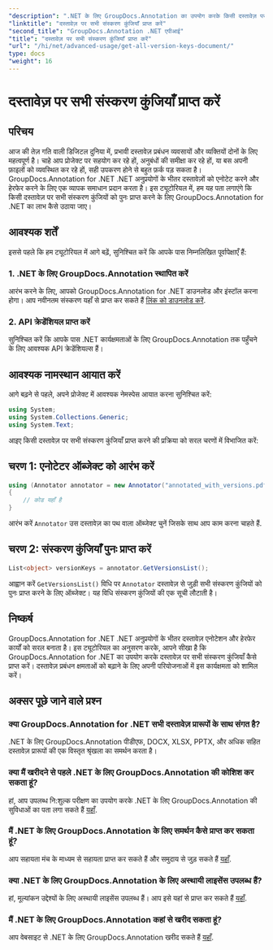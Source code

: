 ```yaml
---
"description": ".NET के लिए GroupDocs.Annotation का उपयोग करके किसी दस्तावेज़ पर सभी संस्करण कुंजियाँ प्राप्त करना सीखें। इस व्यापक के साथ अपने दस्तावेज़ प्रबंधन क्षमताओं को बढ़ाएँ।"
"linktitle": "दस्तावेज़ पर सभी संस्करण कुंजियाँ प्राप्त करें"
"second_title": "GroupDocs.Annotation .NET एपीआई"
"title": "दस्तावेज़ पर सभी संस्करण कुंजियाँ प्राप्त करें"
"url": "/hi/net/advanced-usage/get-all-version-keys-document/"
type: docs
"weight": 16
---
```


# दस्तावेज़ पर सभी संस्करण कुंजियाँ प्राप्त करें

## परिचय
आज की तेज़ गति वाली डिजिटल दुनिया में, प्रभावी दस्तावेज़ प्रबंधन व्यवसायों और व्यक्तियों दोनों के लिए महत्वपूर्ण है। चाहे आप प्रोजेक्ट पर सहयोग कर रहे हों, अनुबंधों की समीक्षा कर रहे हों, या बस अपनी फ़ाइलों को व्यवस्थित कर रहे हों, सही उपकरण होने से बहुत फ़र्क पड़ सकता है। GroupDocs.Annotation for .NET .NET अनुप्रयोगों के भीतर दस्तावेज़ों को एनोटेट करने और हेरफेर करने के लिए एक व्यापक समाधान प्रदान करता है। इस ट्यूटोरियल में, हम यह पता लगाएंगे कि किसी दस्तावेज़ पर सभी संस्करण कुंजियों को पुनः प्राप्त करने के लिए GroupDocs.Annotation for .NET का लाभ कैसे उठाया जाए।
## आवश्यक शर्तें
इससे पहले कि हम ट्यूटोरियल में आगे बढ़ें, सुनिश्चित करें कि आपके पास निम्नलिखित पूर्वापेक्षाएँ हैं:
### 1. .NET के लिए GroupDocs.Annotation स्थापित करें
आरंभ करने के लिए, आपको GroupDocs.Annotation for .NET डाउनलोड और इंस्टॉल करना होगा। आप नवीनतम संस्करण यहाँ से प्राप्त कर सकते हैं [लिंक को डाउनलोड करें](https://releases.groupdocs.com/annotation/net/).
### 2. API क्रेडेंशियल प्राप्त करें
सुनिश्चित करें कि आपके पास .NET कार्यक्षमताओं के लिए GroupDocs.Annotation तक पहुँचने के लिए आवश्यक API क्रेडेंशियल्स हैं।

## आवश्यक नामस्थान आयात करें
आगे बढ़ने से पहले, अपने प्रोजेक्ट में आवश्यक नेमस्पेस आयात करना सुनिश्चित करें:
```csharp
using System;
using System.Collections.Generic;
using System.Text;
```

आइए किसी दस्तावेज़ पर सभी संस्करण कुंजियाँ प्राप्त करने की प्रक्रिया को सरल चरणों में विभाजित करें:
## चरण 1: एनोटेटर ऑब्जेक्ट को आरंभ करें
```csharp
using (Annotator annotator = new Annotator("annotated_with_versions.pdf"))
{
    // कोड यहाँ है
}
```
आरंभ करें `Annotator` उस दस्तावेज़ का पथ वाला ऑब्जेक्ट चुनें जिसके साथ आप काम करना चाहते हैं.
## चरण 2: संस्करण कुंजियाँ पुनः प्राप्त करें
```csharp
List<object> versionKeys = annotator.GetVersionsList();
```
आह्वान करें `GetVersionsList()` विधि पर `Annotator` दस्तावेज़ से जुड़ी सभी संस्करण कुंजियों को पुनः प्राप्त करने के लिए ऑब्जेक्ट। यह विधि संस्करण कुंजियों की एक सूची लौटाती है।

## निष्कर्ष
GroupDocs.Annotation for .NET .NET अनुप्रयोगों के भीतर दस्तावेज़ एनोटेशन और हेरफेर कार्यों को सरल बनाता है। इस ट्यूटोरियल का अनुसरण करके, आपने सीखा है कि GroupDocs.Annotation for .NET का उपयोग करके दस्तावेज़ पर सभी संस्करण कुंजियाँ कैसे प्राप्त करें। दस्तावेज़ प्रबंधन क्षमताओं को बढ़ाने के लिए अपनी परियोजनाओं में इस कार्यक्षमता को शामिल करें।
## अक्सर पूछे जाने वाले प्रश्न
### क्या GroupDocs.Annotation for .NET सभी दस्तावेज़ प्रारूपों के साथ संगत है?
.NET के लिए GroupDocs.Annotation पीडीएफ, DOCX, XLSX, PPTX, और अधिक सहित दस्तावेज़ प्रारूपों की एक विस्तृत श्रृंखला का समर्थन करता है।
### क्या मैं खरीदने से पहले .NET के लिए GroupDocs.Annotation की कोशिश कर सकता हूं?
हां, आप उपलब्ध नि:शुल्क परीक्षण का उपयोग करके .NET के लिए GroupDocs.Annotation की सुविधाओं का पता लगा सकते हैं [यहाँ](https://releases.groupdocs.com/).
### मैं .NET के लिए GroupDocs.Annotation के लिए समर्थन कैसे प्राप्त कर सकता हूं?
आप सहायता मंच के माध्यम से सहायता प्राप्त कर सकते हैं और समुदाय से जुड़ सकते हैं [यहाँ](https://forum.groupdocs.com/c/annotation/10).
### क्या .NET के लिए GroupDocs.Annotation के लिए अस्थायी लाइसेंस उपलब्ध हैं?
हां, मूल्यांकन उद्देश्यों के लिए अस्थायी लाइसेंस उपलब्ध हैं। आप इसे यहां से प्राप्त कर सकते हैं [यहाँ](https://purchase.groupdocs.com/temporary-license/).
### मैं .NET के लिए GroupDocs.Annotation कहां से खरीद सकता हूं?
आप वेबसाइट से .NET के लिए GroupDocs.Annotation खरीद सकते हैं [यहाँ](https://purchase.groupdocs.com/buy).